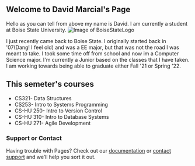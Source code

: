 ## Welcome to David Marcial's Page

Hello as you can tell from above my name is David. I am currently a student at Boise State University.
![Image of BoiseStateLogo](https://flagpolefarm.com/wp-content/uploads/2018/01/Boise-State-Silk-Screen-Blue-Orange-Reverse-Logo-Letters-2.jpg)


I just recently came back to Boise State. I originally started back in '07(Dang! I feel old) and was a EE major, but that was not the road I was meant to take. I took some time off from school and now im a Computer Science major. I'm currently a Junior based on the classes that I have taken. I am working towards being able to graduate either Fall '21 or Spring '22. 

## This semeter's courses

* CS321- Data Structures
* CS253- Intro to Systems Programming
* CS-HU 250- Intro to Version Control
* CS-HU 310- Intro to Database Systems
* CS-HU 271- Agile Development

### Support or Contact

Having trouble with Pages? Check out our [documentation](https://help.github.com/categories/github-pages-basics/) or [contact support](https://github.com/contact) and we’ll help you sort it out.
